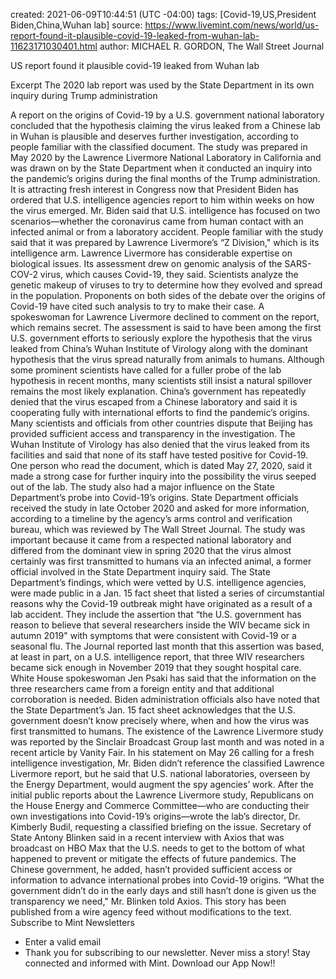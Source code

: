 
created: 2021-06-09T10:44:51 (UTC -04:00)
tags: [Covid-19,US,President Biden,China,Wuhan lab]
source: https://www.livemint.com/news/world/us-report-found-it-plausible-covid-19-leaked-from-wuhan-lab-11623171030401.html
author: MICHAEL R. GORDON, The Wall Street Journal

US report found it plausible covid-19 leaked from Wuhan lab

Excerpt
The 2020 lab report was used by the State Department in its own inquiry during Trump administration


A report on the origins of Covid-19 by a U.S. government national laboratory concluded that the hypothesis claiming the virus leaked from a Chinese lab in Wuhan is plausible and deserves further investigation, according to people familiar with the classified document.
The study was prepared in May 2020 by the Lawrence Livermore National Laboratory in California and was drawn on by the State Department when it conducted an inquiry into the pandemic’s origins during the final months of the Trump administration.
It is attracting fresh interest in Congress now that President Biden has ordered that U.S. intelligence agencies report to him within weeks on how the virus emerged. Mr. Biden said that U.S. intelligence has focused on two scenarios—whether the coronavirus came from human contact with an infected animal or from a laboratory accident.
People familiar with the study said that it was prepared by Lawrence Livermore’s “Z Division," which is its intelligence arm. Lawrence Livermore has considerable expertise on biological issues. Its assessment drew on genomic analysis of the SARS-COV-2 virus, which causes Covid-19, they said.
Scientists analyze the genetic makeup of viruses to try to determine how they evolved and spread in the population. Proponents on both sides of the debate over the origins of Covid-19 have cited such analysis to try to make their case.
A spokeswoman for Lawrence Livermore declined to comment on the report, which remains secret.
The assessment is said to have been among the first U.S. government efforts to seriously explore the hypothesis that the virus leaked from China’s Wuhan Institute of Virology along with the dominant hypothesis that the virus spread naturally from animals to humans. Although some prominent scientists have called for a fuller probe of the lab hypothesis in recent months, many scientists still insist a natural spillover remains the most likely explanation.
China’s government has repeatedly denied that the virus escaped from a Chinese laboratory and said it is cooperating fully with international efforts to find the pandemic’s origins. Many scientists and officials from other countries dispute that Beijing has provided sufficient access and transparency in the investigation. The Wuhan Institute of Virology has also denied that the virus leaked from its facilities and said that none of its staff have tested positive for Covid-19.
One person who read the document, which is dated May 27, 2020, said it made a strong case for further inquiry into the possibility the virus seeped out of the lab.
The study also had a major influence on the State Department’s probe into Covid-19’s origins. State Department officials received the study in late October 2020 and asked for more information, according to a timeline by the agency’s arms control and verification bureau, which was reviewed by The Wall Street Journal.
The study was important because it came from a respected national laboratory and differed from the dominant view in spring 2020 that the virus almost certainly was first transmitted to humans via an infected animal, a former official involved in the State Department inquiry said.
The State Department’s findings, which were vetted by U.S. intelligence agencies, were made public in a Jan. 15 fact sheet that listed a series of circumstantial reasons why the Covid-19 outbreak might have originated as a result of a lab accident. They include the assertion that “the U.S. government has reason to believe that several researchers inside the WIV became sick in autumn 2019" with symptoms that were consistent with Covid-19 or a seasonal flu.
The Journal reported last month that this assertion was based, at least in part, on a U.S. intelligence report, that three WIV researchers became sick enough in November 2019 that they sought hospital care.
White House spokeswoman Jen Psaki has said that the information on the three researchers came from a foreign entity and that additional corroboration is needed. Biden administration officials also have noted that the State Department’s Jan. 15 fact sheet acknowledges that the U.S. government doesn’t know precisely where, when and how the virus was first transmitted to humans.
The existence of the Lawrence Livermore study was reported by the Sinclair Broadcast Group last month and was noted in a recent article by Vanity Fair.
In his statement on May 26 calling for a fresh intelligence investigation, Mr. Biden didn’t reference the classified Lawrence Livermore report, but he said that U.S. national laboratories, overseen by the Energy Department, would augment the spy agencies’ work.
After the initial public reports about the Lawrence Livermore study, Republicans on the House Energy and Commerce Committee—who are conducting their own investigations into Covid-19’s origins—wrote the lab’s director, Dr. Kimberly Budil, requesting a classified briefing on the issue.
Secretary of State Antony Blinken said in a recent interview with Axios that was broadcast on HBO Max that the U.S. needs to get to the bottom of what happened to prevent or mitigate the effects of future pandemics.
The Chinese government, he added, hasn’t provided sufficient access or information to advance international probes into Covid-19 origins.
“What the government didn’t do in the early days and still hasn’t done is given us the transparency we need," Mr. Blinken told Axios.
This story has been published from a wire agency feed without modifications to the text.
Subscribe to Mint Newsletters
* Enter a valid email
* Thank you for subscribing to our newsletter.
Never miss a story! Stay connected and informed with Mint. Download our App Now!!